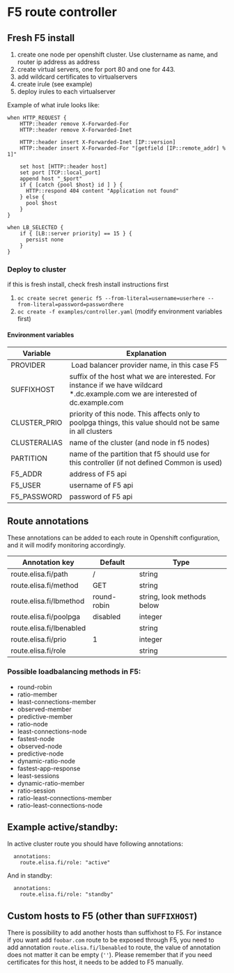 # F5 route controller


## Fresh F5 install

1. create one node per openshift cluster. Use clustername as name, and router ip address as address
2. create virtual servers, one for port 80 and one for 443.
3. add wildcard certificates to virtualservers
4. create irule (see example)
5. deploy irules to each virtualserver

Example of what irule looks like:

```
when HTTP_REQUEST {
    HTTP::header remove X-Forwarded-For
    HTTP::header remove X-Forwarded-Inet

    HTTP::header insert X-Forwarded-Inet [IP::version]
    HTTP::header insert X-Forwarded-For "[getfield [IP::remote_addr] % 1]"

    set host [HTTP::header host]
    set port [TCP::local_port]
    append host "_$port"
    if { [catch {pool $host} id ] } {
      HTTP::respond 404 content "Application not found"
    } else {
      pool $host
    }
}

when LB_SELECTED {
    if { [LB::server priority] == 15 } {
      persist none
    }
}
```

### Deploy to cluster

if this is fresh install, check fresh install instructions first

1. `oc create secret generic f5 --from-literal=username=userhere --from-literal=password=passwordhere`
2. `oc create -f examples/controller.yaml` (modify environment variables first)

#### Environment variables

| Variable | Explanation    |
| ------------- |-------------|
| PROVIDER | Load balancer provider name, in this case F5 |
| SUFFIXHOST | suffix of the host what we are interested. For instance if we have wildcard *.dc.example.com we are interested of dc.example.com |
| CLUSTER_PRIO | priority of this node. This affects only to poolpga things, this value should not be same in all clusters |
| CLUSTERALIAS | name of the cluster (and node in f5 nodes) |
| PARTITION | name of the partition that f5 should use for this controller (if not defined Common is used) |
| F5_ADDR | address of F5 api |
| F5_USER | username of F5 api |
| F5_PASSWORD | password of F5 api |

## Route annotations

These annotations can be added to each route in Openshift configuration, and it will modify monitoring accordingly.


| Annotation key | Default    | Type |
| ------------- |-------------| ----- |
| route.elisa.fi/path      | / | string |
| route.elisa.fi/method      | GET | string |
| route.elisa.fi/lbmethod | round-robin | string, look methods below |
| route.elisa.fi/poolpga | disabled | integer |
| route.elisa.fi/lbenabled | | string |
| route.elisa.fi/prio | 1 | integer |
| route.elisa.fi/role | | string |

### Possible loadbalancing methods in F5:

- round-robin
- ratio-member 
- least-connections-member
- observed-member
- predictive-member
- ratio-node
- least-connections-node
- fastest-node
- observed-node
- predictive-node
- dynamic-ratio-node
- fastest-app-response
- least-sessions
- dynamic-ratio-member
- ratio-session
- ratio-least-connections-member
- ratio-least-connections-node


## Example active/standby:

In active cluster route you should have following annotations:
```
  annotations:
    route.elisa.fi/role: "active"
```

And in standby:

```
  annotations:
    route.elisa.fi/role: "standby"
```


## Custom hosts to F5 (other than `SUFFIXHOST`)

There is possibility to add another hosts than suffixhost to F5. For instance if you want add `foobar.com` route to be exposed through F5, you need to add annotation `route.elisa.fi/lbenabled` to route, the value of annotation does not matter it can be empty (`''`). Please remember that if you need certificates for this host, it needs to be added to F5 manually.